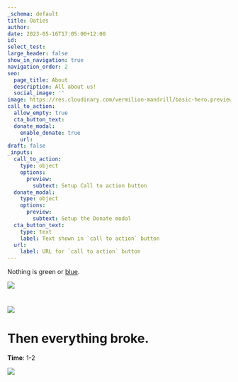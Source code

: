 ```yaml
---
_schema: default
title: Oaties
author:
date: 2023-05-16T17:05:00+12:00
id:
select_test:
large_header: false
show_in_navigation: true
navigation_order: 2
seo:
  page_title: About
  description: All about us!
  social_image: ''
image: https://res.cloudinary.com/vermilion-mandrill/basic-hero.preview_keth5k.png
call_to_action:
  allow_empty: true
  cta_button_text:
  donate_modal:
    enable_donate: true
    url:
draft: false
_inputs:
  call_to_action:
    type: object
    options:
      preview:
        subtext: Setup Call to action button
  donate_modal:
    type: object
    options:
      preview:
        subtext: Setup the Donate modal
  cta_button_text:
    type: text
    label: Text shown in `call to action` button
  url:
    label: URL for `call to action` button
---
```

Nothing is green or [blue](#test).

![](/sauces-home_rpbkg6.jpg)

#

![](/upload/q85zcc8xeygr6caafrrj.png)

# Then everything broke.

**Time**: 1-2

![](https://res.cloudinary.com/vermilion-mandrill/image_0f961d36-8412-4e36-9fa1-26b14d760c3e_2000x_oixyns.webp)